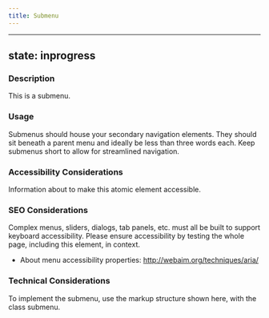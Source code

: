 ```yaml
---
title: Submenu
---
```


---
state: inprogress
---

### Description
This is a submenu.

### Usage
Submenus should house your secondary navigation elements. They should sit beneath a parent menu and ideally be less than three words each. Keep submenus short to allow for streamlined navigation.

### Accessibility Considerations
Information about to make this atomic element accessible.

### SEO Considerations
Complex menus, sliders, dialogs, tab panels, etc. must all be built to support keyboard accessibility. Please ensure accessibility by testing the whole page, including this element, in context.

* About menu accessibility properties: http://webaim.org/techniques/aria/

### Technical Considerations
To implement the submenu, use the markup structure shown here, with the class submenu.
